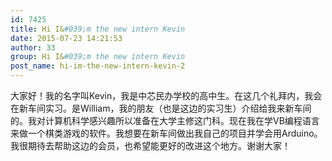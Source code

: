 ```yaml
---
id: 7425
title: Hi I&#039;m the new intern Kevin
date: 2015-07-23 14:21:53
author: 33
group: Hi I&#039;m the new intern Kevin
post_name: hi-im-the-new-intern-kevin-2
---
```


大家好！我的名字叫Kevin，我是中芯民办学校的高中生。在这几个礼拜内，我会在新车间实习。是William，我的朋友（也是这边的实习生）介绍给我来新车间的。我对计算机科学感兴趣所以准备在大学主修这门科。现在我在学VB编程语言来做一个棋类游戏的软件。我想要在新车间做出我自己的项目并学会用Arduino。我很期待去帮助这边的会员，也希望能更好的改进这个地方。谢谢大家！